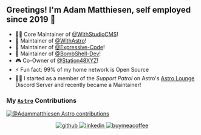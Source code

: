 <div>
<h2>Greetings! I'm Adam Matthiesen, self employed since 2019 🚀</h2>
</div>

- :man_technologist: Core Maintainer of [@WithStudioCMS](https://github.com/withstudiocms)!
- 🌱 Maintainer of [@WithAstro](https://github.com/withastro)!
- 🌱 Maintainer of [@Expressive-Code](https://github.com/expressive-code)!
- 🌱 Maintainer of [@BombShell-Dev](http://github.com/bombshell-dev)!
- 🎮 Co-Owner of [@Station48XYZ](https://github.com/Station48XYZ)!
- ⚡ Fun fact: 99% of my home network is Open Source
- 👨‍🚀 I started as a member of the *Support Patrol* on Astro's [Astro Lounge](https://astro.build/chat) Discord Server and recently became a Maintainer!

### My [`Astro`](https://github.com/withastro) Contributions
[![@Adammatthiesen Astro contributions](https://astro.badg.es/v2/contributor/Adammatthiesen.svg)](https://astro.badg.es/contributor/Adammatthiesen/)

<div align="center">
<a href="https://github.com/adammatthiesen" target="_blank">
<img src="https://img.shields.io/badge/github-%2324292e.svg?&style=for-the-badge&logo=github&logoColor=white" alt="github" style="margin-bottom: 5px;" />
</a>
<a href="https://linkedin.com/in/amatthiesen1" target="_blank">
<img src="https://img.shields.io/badge/linkedin-%231E77B5.svg?&style=for-the-badge&logo=linkedin&logoColor=white" alt="linkedin" style="margin-bottom: 5px;" />
</a>
<a href="https://www.buymeacoffee.com/adammatthiesen" target="_blank">
<img src="https://img.shields.io/badge/Donate-Buy%20Me%20A%20Coffee-orange.svg?style=for-the-badge&logo=buymeacoffee&label="  alt="buymeacoffee" style="margin-bottom: 5px;"/>
</a>
</div>

 
